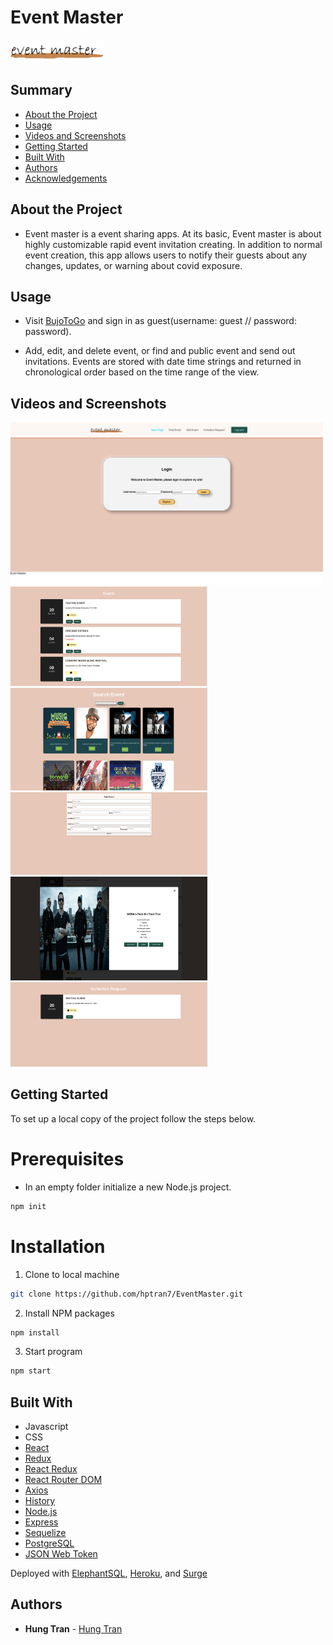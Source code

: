 <h1> Event Master </h1>

<img src="./images/logo4.png" width="150" alt="BujoToGo logo" />

<h2> Summary </h2>

- [About the Project](#about-the-project)
- [Usage](#usage)
- [Videos and Screenshots](#videos-and-screenshots)
- [Getting Started](#getting-started)
- [Built With](#built-with)
- [Authors](#authors)
- [Acknowledgements](#acknowledgements)

## About the Project

- Event master is a event sharing apps. At its basic, Event master is about highly customizable rapid event invitation creating. In addition to normal event creation, this app allows users to notify their guests about any changes, updates, or warning about covid exposure.

## Usage

- Visit [BujoToGo](http://event-master-dc.surge.sh/) and sign in as guest(username: guest // password: password).

- Add, edit, and delete event, or find and public event and send out invitations. Events are stored with date time strings and returned in chronological order based on the time range of the view.

## Videos and Screenshots

<img src="./images/login.png" alt="Login page" width="500" />
<img src="./images/main.png" alt="Main Page" width="315" />
<img src="./images/api.png" alt="Public event search" width="315" />
<img src="./images/addEvent.png" alt="Event create" width="315" />
<img src="./images/eventdetail.png" alt="Event detail" width="315" />
<img src="./images/invitation.png" alt="Invitation request" width="315" />

## Getting Started

To set up a local copy of the project follow the steps below.

# Prerequisites

- In an empty folder initialize a new Node.js project.

```sh
npm init
```

# Installation

1. Clone to local machine

```sh
git clone https://github.com/hptran7/EventMaster.git
```

2. Install NPM packages

```sh
npm install
```

3. Start program

```sh
npm start
```

## Built With

- Javascript
- CSS
- [React](https://reactjs.org/)
- [Redux](https://redux.js.org/)
- [React Redux](https://react-redux.js.org/)
- [React Router DOM](https://reactrouter.com/web/guides/quick-start)
- [Axios](https://github.com/axios/axios)
- [History](https://www.npmjs.com/package/history)
- [Node.js](https://nodejs.org/en/)
- [Express](https://expressjs.com/)
- [Sequelize](https://sequelize.org/)
- [PostgreSQL](https://www.postgresql.org/)
- [JSON Web Token](https://www.npmjs.com/package/jsonwebtoken)

Deployed with [ElephantSQL](https://www.elephantsql.com/), [Heroku](https://www.heroku.com/home), and [Surge](https://surge.sh/)

## Authors

- **Hung Tran** - [Hung Tran](https://github.com/hptran7)
